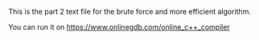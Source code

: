 This is the part 2 text file for the brute force and more efficient algorithm. 

You can run it on https://www.onlinegdb.com/online_c++_compiler
